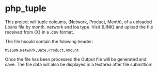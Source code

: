 # php_tuple

This project will tuple coloums, (Network, Product, Month), of a uploaded Loans file by month, network and loa type.
Visit {LINK} and upload the file received from {X} in a .csv format.

The file hsould contain the folowing header:

	MSISDN,Network,Date,Product,Amount

Once the file has been processed the Output file will be generated and save.
The file data will also be displayed in a textarea after file submittion! 